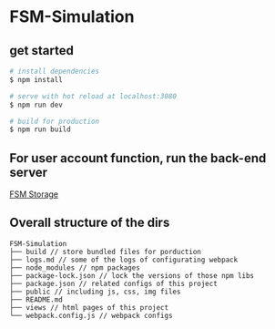 # FSM-Simulation

## get started

```bash
# install dependencies
$ npm install

# serve with hot reload at localhost:3080
$ npm run dev

# build for production
$ npm run build
```

## For user account function, run the back-end server

[FSM Storage](https://github.com/s-elo/FSMStorage)


## Overall structure of the dirs

```
FSM-Simulation
├── build // store bundled files for porduction
├── logs.md // some of the logs of configurating webpack
├── node_modules // npm packages
├── package-lock.json // lock the versions of those npm libs
├── package.json // related configs of this project 
├── public // including js, css, img files
├── README.md 
├── views // html pages of this project
└── webpack.config.js // webpack configs
```

